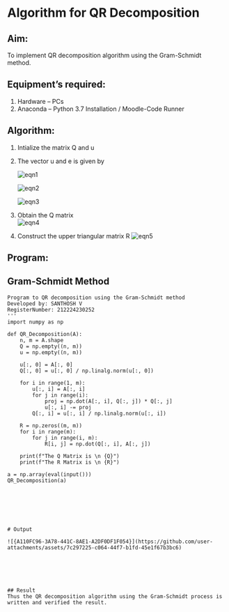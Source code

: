 # Algorithm for QR Decomposition
## Aim:
To implement QR decomposition algorithm using the Gram-Schmidt method.
## Equipment’s required:
1.	Hardware – PCs
2.	Anaconda – Python 3.7 Installation / Moodle-Code Runner
## Algorithm:
1.	Intialize the matrix Q and u
2.	The vector u and e is given by

    ![eqn1](./ex4.jpg)

    ![eqn2](./ex6.jpg)

    ![eqn3](./ex3.jpg)

3.	Obtain the Q matrix   
    ![eqn4](./ex1.jpg)
4.	Construct the upper triangular matrix R
    ![eqn5](./ex2.jpg)



## Program:

## Gram-Schmidt Method
```
Program to QR decomposition using the Gram-Schmidt method
Developed by: SANTHOSH V
RegisterNumber: 212224230252
'''
import numpy as np

def QR_Decomposition(A):
    n, m = A.shape
    Q = np.empty((n, m))
    u = np.empty((n, m))

    u[:, 0] = A[:, 0]
    Q[:, 0] = u[:, 0] / np.linalg.norm(u[:, 0])

    for i in range(1, m):
        u[:, i] = A[:, i]
        for j in range(i):
            proj = np.dot(A[:, i], Q[:, j]) * Q[:, j]
            u[:, i] -= proj
        Q[:, i] = u[:, i] / np.linalg.norm(u[:, i])

    R = np.zeros((m, m))
    for i in range(m):
        for j in range(i, m):
            R[i, j] = np.dot(Q[:, i], A[:, j])

    print(f"The Q Matrix is \n {Q}")
    print(f"The R Matrix is \n {R}")

a = np.array(eval(input()))
QR_Decomposition(a)







# Output

![{A110FC96-3A78-441C-8AE1-A2DF0DF1F054}](https://github.com/user-attachments/assets/7c297225-c064-44f7-b1fd-45e1f67b3bc6)






## Result
Thus the QR decomposition algorithm using the Gram-Schmidt process is written and verified the result.
